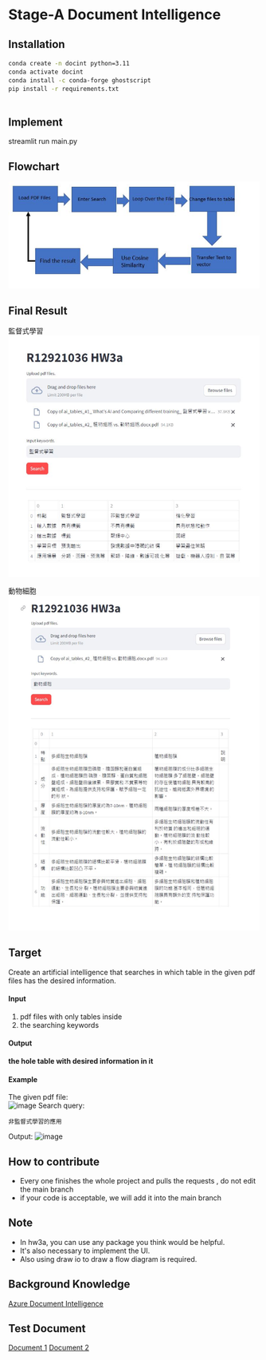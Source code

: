 # Stage-A Document Intelligence

## Installation

```bash
conda create -n docint python=3.11
conda activate docint
conda install -c conda-forge ghostscript
pip install -r requirements.txt



```
## Implement
streamlit run main.py


## Flowchart
![image](https://github.com/Abclab123/HW3a/blob/62/images/Flowchart.JPG)


## Final Result

監督式學習
![image](https://github.com/Abclab123/HW3a/blob/62/images/%E7%9B%A3%E7%9D%A3%E5%BC%8F%E5%AD%B8%E7%BF%92.JPG)

動物細胞
![image](https://github.com/Abclab123/HW3a/blob/62/images/%E5%8B%95%E7%89%A9%E7%B4%B0%E8%83%9E.JPG)

## Target

Create an artificial intelligence that searches in which table in the given pdf files has the desired information.  

#### Input

1. pdf files with only tables inside
2. the searching keywords

#### Output

**the hole table with desired information in it**

#### Example

The given pdf file:  
![image](https://github.com/Stage-A/Document-Intelligence/blob/main/images/example1.png)
Search query:  

```commandline
非監督式學習的應用
```

Output:
![image](https://github.com/Stage-A/Document-Intelligence/blob/main/images/example2.png)

## How to contribute

* Every one finishes the whole project and pulls the requests , do not edit the main branch
* if your code is acceptable, we will add it into the main branch

## Note

* In hw3a, you can use any package you think would be helpful.
* It's also necessary to implement the UI.
* Also using draw io to draw a flow diagram is required.

## Background Knowledge

[Azure Document Intelligence]( https://azure.microsoft.com/en-us/products/ai-services/ai-document-intelligence
)

## Test Document

[Document 1](https://docs.google.com/document/d/1Di5oVYhUF6p-zj2y0DEBBeTvhC91KhX8/edit?usp=sharing&ouid=107784913306655694785&rtpof=true&sd=true)
[Document 2](https://docs.google.com/document/d/1HiZrgIyvwY8Fi4eLS0QGUkkycngtD6XJ/edit?usp=sharing&ouid=107784913306655694785&rtpof=true&sd=true)
